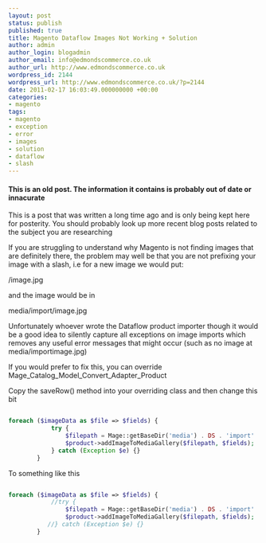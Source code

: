 ```yaml
---
layout: post
status: publish
published: true
title: Magento Dataflow Images Not Working + Solution
author: admin
author_login: blogadmin
author_email: info@edmondscommerce.co.uk
author_url: http://www.edmondscommerce.co.uk
wordpress_id: 2144
wordpress_url: http://www.edmondscommerce.co.uk/?p=2144
date: 2011-02-17 16:03:49.000000000 +00:00
categories:
- magento
tags:
- magento
- exception
- error
- images
- solution
- dataflow
- slash
---
```

<div class="oldpost"><h4>This is an old post. The information it contains is probably out of date or innacurate</h4>
<p>
This is a post that was written a long time ago and is only being kept here for posterity.
You should probably look up more recent blog posts related to the subject you are researching
</p>
</div>
If you are struggling to understand why Magento is not finding images that are definitely there, the problem may well be that you are not prefixing your image with a slash, i.e for a new image we would put:

/image.jpg

and the image would be in 

media/import/image.jpg

Unfortunately whoever wrote the Dataflow product importer though it would be a good idea to silently capture all exceptions on image imports which removes any useful error messages that might occur (such as no image at media/importimage.jpg)

If you would prefer to fix this, you can override Mage_Catalog_Model_Convert_Adapter_Product 

Copy the saveRow() method into your overriding class and then change this bit

```php

foreach ($imageData as $file => $fields) {
            try {
                $filepath = Mage::getBaseDir('media') . DS . 'import' . trim($file);
                $product->addImageToMediaGallery($filepath, $fields);
            } catch (Exception $e) {}
        }


```

To something like this

```php

foreach ($imageData as $file => $fields) {
            //try {
                $filepath = Mage::getBaseDir('media') . DS . 'import' . trim($file);
                $product->addImageToMediaGallery($filepath, $fields);
           //} catch (Exception $e) {}
        }

```

